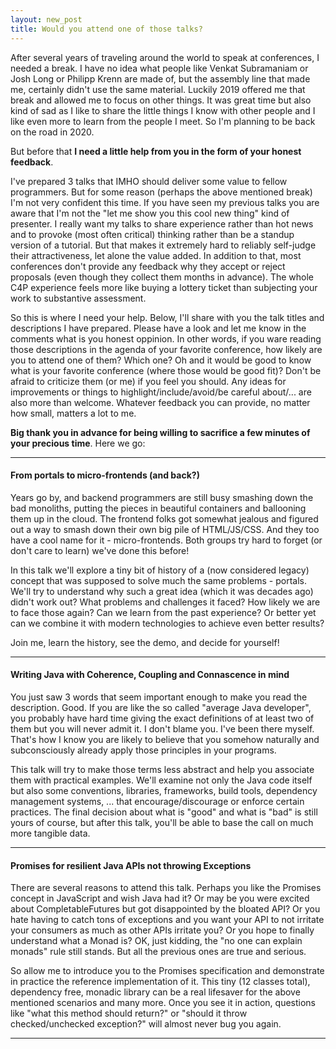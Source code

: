 ```yaml
---
layout: new_post
title: Would you attend one of those talks?
---
```


After several years of traveling around the world to speak at conferences, I needed a break. I have no idea what people like Venkat Subramaniam or Josh Long or Philipp Krenn are made of, but the assembly line that made me, certainly didn't use the same material. Luckily 2019 offered me that break and allowed me to focus on other things. It was great time but also kind of sad as I like to share the little things I know with other people and I like even more to learn from the people I meet. So I'm planning to be back on the road in 2020. 

But before that **I need a little help from you in the form of your honest feedback**.

<!--more-->

I've prepared 3 talks that IMHO should deliver some value to fellow programmers. But for some reason (perhaps the above mentioned break) I'm not very confident this time. If you have seen my previous talks you are aware that I'm not the "let me show you this cool new thing" kind of presenter. I really want my talks to share experience rather than hot news and to provoke (most often critical) thinking rather than be a standup version of a tutorial. But that makes it extremely hard to reliably self-judge their attractiveness, let alone the value added. In addition to that, most conferences don't provide any feedback why they accept or reject proposals (even though they collect them months in advance). The whole C4P experience feels more like buying a lottery ticket than subjecting your work to substantive assessment.

So this is where I need your help. Below, I'll share with you the talk titles and descriptions I have prepared. Please have a look and let me know in the comments what is you honest oppinion. In other words, if you ware reading those descriptions in the agenda of your favorite conference, how likely are you to attend one of them? Which one? Oh and it would be good to know what is your favorite conference (where those would be good fit)? Don't be afraid to criticize them (or me) if you feel you should. Any ideas for improvements or things to highlight/include/avoid/be careful about/... are also more than welcome. Whatever feedback you can provide, no matter how small, matters a lot to me.

**Big thank you in advance for being willing to sacrifice a few minutes of your precious time**. Here we go:

---

#### From portals to micro-frontends (and back?)

Years go by, and backend programmers are still busy smashing down the bad monoliths, putting the pieces in beautiful containers and ballooning them up in the cloud. The frontend folks got somewhat jealous and figured out a way to smash down their own big pile of HTML/JS/CSS. And they too have a cool name for it - micro-frontends. Both groups try hard to forget (or don't care to learn) we've done this before!

In this talk we'll explore a tiny bit of history of a (now considered legacy) concept that was supposed to solve much the same problems - portals. We'll try to understand why such a great idea (which it was decades ago) didn't work out? What problems and challenges it faced? How likely we are to face those again?
Can we learn from the past experience? Or better yet can we combine it with modern technologies to achieve even better results?

Join me, learn the history, see the demo, and decide for yourself!

---

#### Writing Java with Coherence, Coupling and Connascence in mind

You just saw 3 words that seem important enough to make you read the description. Good. If you are like the so called "average Java developer", you probably have hard time giving the exact definitions of at least two of them but you will never admit it. I don't blame you. I've been there myself. That's how I know you are likely to believe that you somehow naturally and subconsciously already apply those principles in your programs.

This talk will try to make those terms less abstract and help you associate them with practical examples. We'll examine not only the Java code itself but also some conventions, libraries, frameworks, build tools, dependency management systems, ... that encourage/discourage or enforce certain practices. The final decision about what is "good" and what is "bad" is still yours of course, but after this talk, you'll be able to base the call on much more tangible data.

---

#### Promises for resilient Java APIs not throwing Exceptions

There are several reasons to attend this talk. Perhaps you like the Promises concept in JavaScript and wish Java had it? Or may be you were excited about CompletableFutures but got disappointed by the bloated API? Or you hate having to catch tons of exceptions and you want your API to not irritate your consumers as much as other APIs irritate you? Or you hope to finally understand what a Monad is? OK, just kidding, the "no one can explain monads" rule still stands. But all the previous ones are true and serious.

So allow me to introduce you to the Promises specification and demonstrate in practice the reference implementation of it. This tiny (12 classes total), dependency free, monadic library can be a real lifesaver for the above mentioned scenarios and many more. Once you see it in action, questions like "what this method should return?" or "should it throw checked/unchecked exception?" will almost never bug you again.

---
